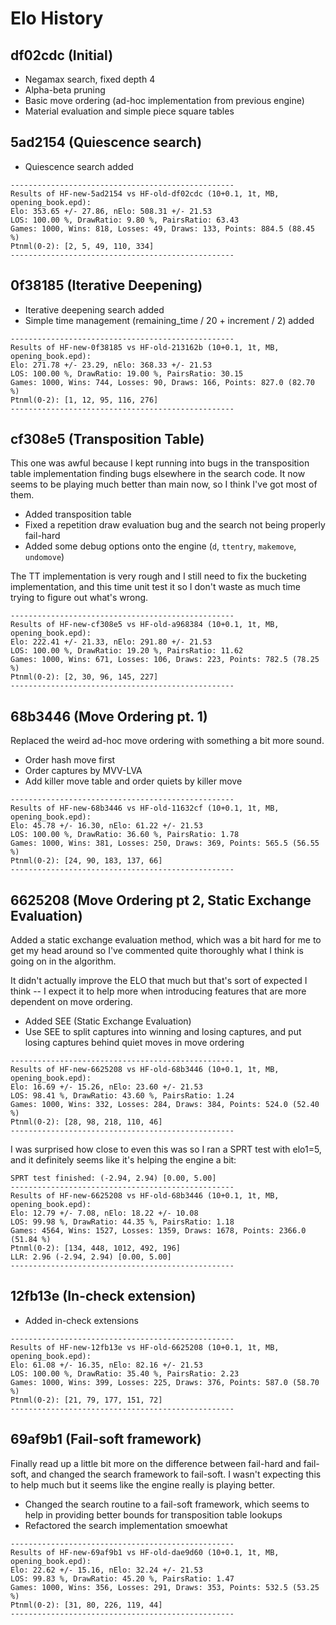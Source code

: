 # Elo History

## df02cdc (Initial)

-   Negamax search, fixed depth 4
-   Alpha-beta pruning
-   Basic move ordering (ad-hoc implementation from previous engine)
-   Material evaluation and simple piece square tables

## 5ad2154 (Quiescence search)

-   Quiescence search added

```
--------------------------------------------------
Results of HF-new-5ad2154 vs HF-old-df02cdc (10+0.1, 1t, MB, opening_book.epd):
Elo: 353.65 +/- 27.86, nElo: 508.31 +/- 21.53
LOS: 100.00 %, DrawRatio: 9.80 %, PairsRatio: 63.43
Games: 1000, Wins: 818, Losses: 49, Draws: 133, Points: 884.5 (88.45 %)
Ptnml(0-2): [2, 5, 49, 110, 334]
--------------------------------------------------
```

## 0f38185 (Iterative Deepening)

-   Iterative deepening search added
-   Simple time management (remaining_time / 20 + increment / 2) added

```
--------------------------------------------------
Results of HF-new-0f38185 vs HF-old-213162b (10+0.1, 1t, MB, opening_book.epd):
Elo: 271.78 +/- 23.29, nElo: 368.33 +/- 21.53
LOS: 100.00 %, DrawRatio: 19.00 %, PairsRatio: 30.15
Games: 1000, Wins: 744, Losses: 90, Draws: 166, Points: 827.0 (82.70 %)
Ptnml(0-2): [1, 12, 95, 116, 276]
--------------------------------------------------
```

## cf308e5 (Transposition Table)

This one was awful because I kept running into bugs in the transposition table
implementation finding bugs elsewhere in the search code. It now seems to be
playing much better than main now, so I think I've got most of them.

-   Added transposition table
-   Fixed a repetition draw evaluation bug and the search not being properly
    fail-hard
-   Added some debug options onto the engine (`d`, `ttentry`, `makemove`,
    `undomove`)

The TT implementation is very rough and I still need to fix the bucketing
implementation, and this time unit test it so I don't waste as much time trying
to figure out what's wrong.

```
--------------------------------------------------
Results of HF-new-cf308e5 vs HF-old-a968384 (10+0.1, 1t, MB, opening_book.epd):
Elo: 222.41 +/- 21.33, nElo: 291.80 +/- 21.53
LOS: 100.00 %, DrawRatio: 19.20 %, PairsRatio: 11.62
Games: 1000, Wins: 671, Losses: 106, Draws: 223, Points: 782.5 (78.25 %)
Ptnml(0-2): [2, 30, 96, 145, 227]
--------------------------------------------------
```

## 68b3446 (Move Ordering pt. 1)

Replaced the weird ad-hoc move ordering with something a bit more sound.

-   Order hash move first
-   Order captures by MVV-LVA
-   Add killer move table and order quiets by killer move

```
--------------------------------------------------
Results of HF-new-68b3446 vs HF-old-11632cf (10+0.1, 1t, MB, opening_book.epd):
Elo: 45.78 +/- 16.30, nElo: 61.22 +/- 21.53
LOS: 100.00 %, DrawRatio: 36.60 %, PairsRatio: 1.78
Games: 1000, Wins: 381, Losses: 250, Draws: 369, Points: 565.5 (56.55 %)
Ptnml(0-2): [24, 90, 183, 137, 66]
--------------------------------------------------
```

## 6625208 (Move Ordering pt 2, Static Exchange Evaluation)

Added a static exchange evaluation method, which was a bit hard for me to get my
head around so I've commented quite thoroughly what I think is going on in the
algorithm.

It didn't actually improve the ELO that much but that's sort of expected I
think -- I expect it to help more when introducing features that are more
dependent on move ordering.

-   Added SEE (Static Exchange Evaluation)
-   Use SEE to split captures into winning and losing captures, and put losing
    captures behind quiet moves in move ordering

```
--------------------------------------------------
Results of HF-new-6625208 vs HF-old-68b3446 (10+0.1, 1t, MB, opening_book.epd):
Elo: 16.69 +/- 15.26, nElo: 23.60 +/- 21.53
LOS: 98.41 %, DrawRatio: 43.60 %, PairsRatio: 1.24
Games: 1000, Wins: 332, Losses: 284, Draws: 384, Points: 524.0 (52.40 %)
Ptnml(0-2): [28, 98, 218, 110, 46]
--------------------------------------------------
```

I was surprised how close to even this was so I ran a SPRT test with elo1=5, and
it definitely seems like it's helping the engine a bit:

```
SPRT test finished: (-2.94, 2.94) [0.00, 5.00]
--------------------------------------------------
Results of HF-new-6625208 vs HF-old-68b3446 (10+0.1, 1t, MB, opening_book.epd):
Elo: 12.79 +/- 7.08, nElo: 18.22 +/- 10.08
LOS: 99.98 %, DrawRatio: 44.35 %, PairsRatio: 1.18
Games: 4564, Wins: 1527, Losses: 1359, Draws: 1678, Points: 2366.0 (51.84 %)
Ptnml(0-2): [134, 448, 1012, 492, 196]
LLR: 2.96 (-2.94, 2.94) [0.00, 5.00]
--------------------------------------------------
```

## 12fb13e (In-check extension)

-   Added in-check extensions

```
--------------------------------------------------
Results of HF-new-12fb13e vs HF-old-6625208 (10+0.1, 1t, MB, opening_book.epd):
Elo: 61.08 +/- 16.35, nElo: 82.16 +/- 21.53
LOS: 100.00 %, DrawRatio: 35.40 %, PairsRatio: 2.23
Games: 1000, Wins: 399, Losses: 225, Draws: 376, Points: 587.0 (58.70 %)
Ptnml(0-2): [21, 79, 177, 151, 72]
--------------------------------------------------
```

## 69af9b1 (Fail-soft framework)

Finally read up a little bit more on the difference between fail-hard and
fail-soft, and changed the search framework to fail-soft. I wasn't expecting
this to help much but it seems like the engine really is playing better.

-   Changed the search routine to a fail-soft framework, which seems to help in
    providing better bounds for transposition table lookups
-   Refactored the search implementation smoewhat

```
--------------------------------------------------
Results of HF-new-69af9b1 vs HF-old-dae9d60 (10+0.1, 1t, MB, opening_book.epd):
Elo: 22.62 +/- 15.16, nElo: 32.24 +/- 21.53
LOS: 99.83 %, DrawRatio: 45.20 %, PairsRatio: 1.47
Games: 1000, Wins: 356, Losses: 291, Draws: 353, Points: 532.5 (53.25 %)
Ptnml(0-2): [31, 80, 226, 119, 44]
--------------------------------------------------
```
